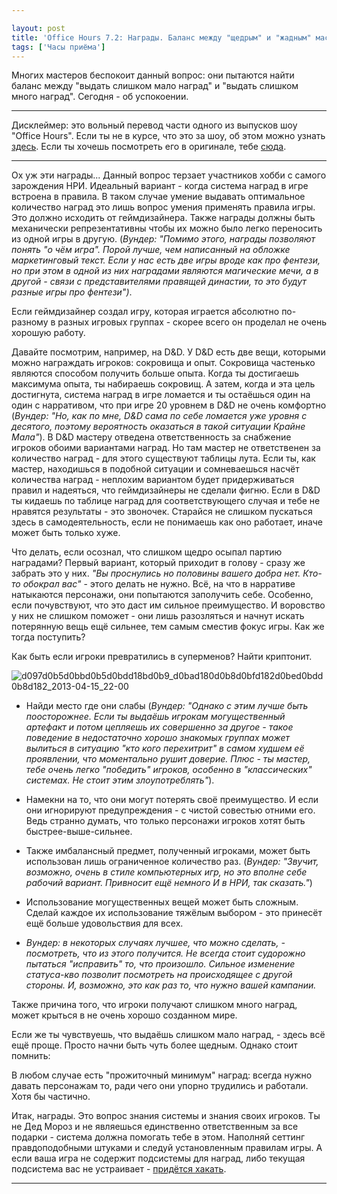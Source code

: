 ```yaml
---

layout: post
title: 'Office Hours 7.2: Награды. Баланс между "щедрым" и "жадным" мастером'
tags: ['Часы приёма']
---
```


Многих мастеров беспокоит данный вопрос: они пытаются найти баланс между "выдать слишком мало наград" и "выдать слишком много наград". Сегодня - об успокоении.




* * *





Дисклеймер: это вольный перевод части одного из выпусков шоу "Office Hours". Если ты не в курсе, что это за шоу, об этом можно узнать [здесь](https://rpgbasement.xyz/2017-03-21-o_o_wtf/). Если ты хочешь посмотреть его в оригинале, тебе [сюда](https://www.youtube.com/playlist?list=PLAmPx8nWedFVGdrP2JmcYzdvZC8sWV5b4).  





* * *



Ох уж эти награды... Данный вопрос терзает участников хобби с самого зарождения НРИ. Идеальный вариант - когда система наград в игре встроена в правила. В таком случае умение выдавать оптимальное количество наград это лишь вопрос умения применять правила игры. Это должно исходить от геймдизайнера. Также награды должны быть механически репрезентативны чтобы их можно было легко переносить из одной игры в другую. (_Вундер: "Помимо этого, награды позволяют понять "о чём игра". Порой лучше, чем написанный на обложке маркетинговый текст. Если у нас есть две игры вроде как про фентези, но при этом в одной из них наградами являются магические мечи, а в другой - связи с представителями правящей династии, то это будут разные игры про фентези")_.



Если геймдизайнер создал игру, которая играется абсолютно по-разному в разных игровых группах - скорее всего он проделал не очень хорошую работу.



Давайте посмотрим, например, на D&D. У D&D есть две вещи, которыми можно награждать игроков: сокровища и опыт. Сокровища частенько являются способом получить больше опыта. Когда ты достигаешь максимума опыта, ты набираешь сокровищ. А затем, когда и эта цель достигнута, система наград в игре ломается и ты остаёшься один на один с нарративом, что при игре 20 уровнем в D&D не очень комфортно (_Вундер: "Но, как по мне, D&D сама по себе ломается уже уровня с десятого, поэтому вероятность оказаться в такой ситуации Крайне Мала"_). В D&D мастеру отведена ответственность за снабжение игроков обоими вариантами наград. Но там мастер не ответственен за количество наград - для этого существуют таблицы лута. Если ты, как мастер, находишься в подобной ситуации и сомневаешься насчёт количества наград - неплохим вариантом будет придерживаться правил и надеяться, что геймдизайнеры не сделали фигню. Если в D&D ты кидаешь по таблице наград для соответствующего случая и тебе не нравятся результаты - это звоночек. Старайся не слишком пускаться здесь в самодеятельность, если не понимаешь как оно работает, иначе может быть только хуже.

Что делать, если осознал, что слишком щедро осыпал партию наградами? Первый вариант, который приходит в голову - сразу же забрать это у них. _"Вы проснулись но половины вашего добра нет. Кто-то обокрал вас"_ - этого делать не нужно. Всё, на что в нарративе натыкаются персонажи, они попытаются заполучить себе. Особенно, если почувствуют, что это даст им сильное преимущество. И воровство у них не слишком поможет - они лишь разозляться и начнут искать потерянную вещь ещё сильнее, тем самым сместив фокус игры. Как же тогда поступить?



Как быть если игроки превратились в суперменов? Найти криптонит.



![d097d0b5d0bbd0b5d0bdd18bd0b9_d0bad180d0b8d0bfd182d0bed0bdd0b8d182_2013-04-15_22-00](https://wunderwaffla.files.wordpress.com/2017/06/d097d0b5d0bbd0b5d0bdd18bd0b9_d0bad180d0b8d0bfd182d0bed0bdd0b8d182_2013-04-15_22-00.jpg)




    
  * Найди место где они слабы (_Вундер: "Однако с этим лучше быть поосторожнее. Если ты выдаёшь игрокам могущественный артефакт и потом цепляешь их совершенно за другое - такое поведение в недостаточно хорошо знакомых группах может вылиться в ситуацию "кто кого перехитрит" в самом худшем её проявлении, что моментально рушит доверие. Плюс - ты мастер, тебе очень легко "победить" игроков, особенно в "классических" системах. Не стоит этим злоупотреблять"_).

    
  * Намекни на то, что они могут потерять своё преимущество. И если они игнорируют предупреждения - с чистой совестью отними его. Ведь странно думать, что только персонажи игроков хотят быть быстрее-выше-сильнее.

    
  * Также имбалансный предмет, полученный игроками, может быть использован лишь ограниченное количество раз. (_Вундер: "Звучит, возможно, очень в стиле компьютерных игр, но это вполне себе рабочий вариант. Привносит ещё немного И в НРИ, так сказать."_)

    
  * Использование могущественных вещей может быть сложным. Сделай каждое их использование тяжёлым выбором - это принесёт ещё больше удовольствия для всех.

    
  * _Вундер: в некоторых случаях лучшее, что можно сделать, - посмотреть, что из этого получится. Не всегда стоит судорожно пытаться "исправить" то, что произошло. Сильное изменение статуса-кво позволит посмотреть на происходящее с другой стороны. И, возможно, это как раз то, что нужно вашей кампании._



Также причина того, что игроки получают слишком много наград, может крыться в не очень хорошо созданном мире.

Если же ты чувствуешь, что выдаёшь слишком мало наград, - здесь всё ещё проще. Просто начни быть чуть более щедным. Однако стоит помнить:



В любом случае есть "прожиточный минимум" наград: всегда нужно давать персонажам то, ради чего они упорно трудились и работали. Хотя бы частично.



Итак, награды. Это вопрос знания системы и знания своих игроков. Ты не Дед Мороз и не являешься единственно ответственным за все подарки - система должна помогать тебе в этом. Наполняй сеттинг правдоподобными штуками и следуй установленным правилам игры. А если ваша игра не содержит подсистемы для наград, либо текущая подсистема вас не устраивает - [придётся хакать](https://rpgbasement.xyz/2017-04-15-o_o_1_3/).



* * *












